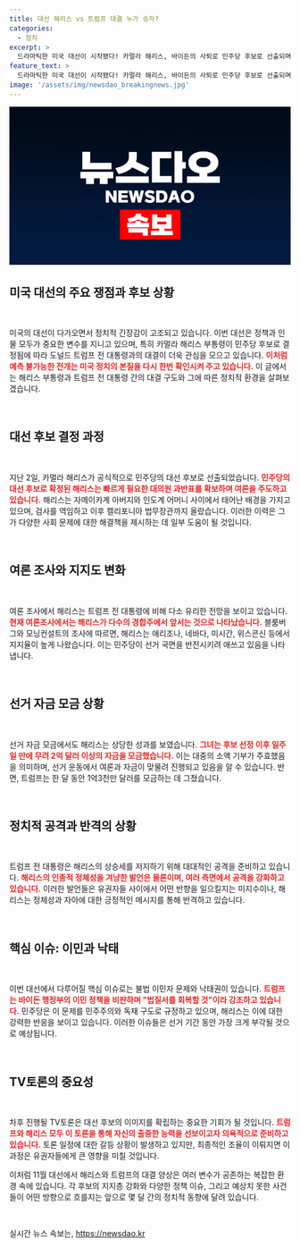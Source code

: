 ```yaml
---
title: 대선 해리스 vs 트럼프 대결 누가 승자?
categories:
  - 정치
excerpt: >
  드라마틱한 미국 대선이 시작됐다! 카멀라 해리스, 바이든의 사퇴로 민주당 후보로 선출되며 트럼프와 맞붙게 되는데, 후보 교체와 상승세가 예고하는 격돌의 향방은? 클릭해서 확인해보세요!
feature_text: >
  드라마틱한 미국 대선이 시작됐다! 카멀라 해리스, 바이든의 사퇴로 민주당 후보로 선출되며 트럼프와 맞붙게 되는데, 후보 교체와 상승세가 예고하는 격돌의 향방은? 클릭해서 확인해보세요!
image: '/assets/img/newsdao_breakingnews.jpg'
---
```


<p><img src="/assets/img/newsdao_breakingnews.jpg" alt="pcversion 속보" /></p>

<h2 data-ke-size="size26">미국 대선의 주요 쟁점과 후보 상황</h2>

<p data-ke-size="size16">&nbsp;</p>

<p>미국의 대선이 다가오면서 정치적 긴장감이 고조되고 있습니다. 이번 대선은 정책과 인물 모두가 중요한 변수를 지니고 있으며, 특히 카멀라 해리스 부통령이 민주당 후보로 결정됨에 따라 도널드 트럼프 전 대통령과의 대결이 더욱 관심을 모으고 있습니다. <b><span style="color: #ee2323;">이처럼 예측 불가능한 전개는 미국 정치의 본질을 다시 한번 확인시켜 주고 있습니다.</span></b> 이 글에서는 해리스 부통령과 트럼프 전 대통령 간의 대결 구도와 그에 따른 정치적 환경을 살펴보겠습니다.</p>

<p data-ke-size="size16">&nbsp;</p>

<h2 data-ke-size="size26">대선 후보 결정 과정</h2>

<p data-ke-size="size16">&nbsp;</p>

<p>지난 2일, 카멀라 해리스가 공식적으로 민주당의 대선 후보로 선출되었습니다. <b><span style="color: #ee2323;">민주당의 대선 후보로 확정된 해리스는 빠르게 필요한 대의원 과반표를 확보하며 여론을 주도하고 있습니다.</span></b> 해리스는 자메이카계 아버지와 인도계 어머니 사이에서 태어난 배경을 가지고 있으며, 검사를 역임하고 이후 캘리포니아 법무장관까지 올랐습니다. 이러한 이력은 그가 다양한 사회 문제에 대한 해결책을 제시하는 데 일부 도움이 될 것입니다.</p>

<p data-ke-size="size16">&nbsp;</p>

<h2 data-ke-size="size26">여론 조사와 지지도 변화</h2>

<p data-ke-size="size16">&nbsp;</p>

<p>여론 조사에서 해리스는 트럼프 전 대통령에 비해 다소 유리한 전망을 보이고 있습니다. <b><span style="color: #ee2323;">현재 여론조사에서는 해리스가 다수의 경합주에서 앞서는 것으로 나타났습니다.</span></b> 블룸버그와 모닝컨설트의 조사에 따르면, 해리스는 애리조나, 네바다, 미시간, 위스콘신 등에서 지지율이 높게 나왔습니다. 이는 민주당이 선거 국면을 반전시키려 애쓰고 있음을 나타냅니다.</p>

<p data-ke-size="size16">&nbsp;</p>

<h2 data-ke-size="size26">선거 자금 모금 상황</h2>

<p data-ke-size="size16">&nbsp;</p>

<p>선거 자금 모금에서도 해리스는 상당한 성과를 보였습니다. <b><span style="color: #ee2323;">그녀는 후보 선정 이후 일주일 만에 무려 2억 달러 이상의 자금을 모금했습니다.</span></b> 이는 대중의 소액 기부가 주효했음을 의미하며, 선거 운동에서 여론과 자금이 맞물려 진행되고 있음을 알 수 있습니다. 반면, 트럼프는 한 달 동안 1억3천만 달러를 모금하는 데 그쳤습니다.</p>

<p data-ke-size="size16">&nbsp;</p>

<h2 data-ke-size="size26">정치적 공격과 반격의 상황</h2>

<p data-ke-size="size16">&nbsp;</p>

<p>트럼프 전 대통령은 해리스의 상승세를 저지하기 위해 대대적인 공격을 준비하고 있습니다. <b><span style="color: #ee2323;">해리스의 인종적 정체성을 겨냥한 발언은 물론이며, 여러 측면에서 공격을 강화하고 있습니다.</span></b> 이러한 발언들은 유권자들 사이에서 어떤 반향을 일으킬지는 미지수이나, 해리스는 정체성과 자아에 대한 긍정적인 메시지를 통해 반격하고 있습니다.</p>

<p data-ke-size="size16">&nbsp;</p>

<h2 data-ke-size="size26">핵심 이슈: 이민과 낙태</h2>

<p data-ke-size="size16">&nbsp;</p>

<p>이번 대선에서 다루어질 핵심 이슈로는 불법 이민자 문제와 낙태권이 있습니다. <b><span style="color: #ee2323;">트럼프는 바이든 행정부의 이민 정책을 비판하며 "법질서를 회복할 것"이라 강조하고 있습니다.</span></b> 민주당은 이 문제를 민주주의와 독재 구도로 규정하고 있으며, 해리스는 이에 대한 강력한 반응을 보이고 있습니다. 이러한 이슈들은 선거 기간 동안 가장 크게 부각될 것으로 예상됩니다.</p>

<p data-ke-size="size16">&nbsp;</p>

<h2 data-ke-size="size26">TV토론의 중요성</h2>

<p data-ke-size="size16">&nbsp;</p>

<p>차후 진행될 TV토론은 대선 후보의 이미지를 확립하는 중요한 기회가 될 것입니다. <b><span style="color: #ee2323;">트럼프와 해리스 모두 이 토론을 통해 자신의 출중한 능력을 선보이고자 의욕적으로 준비하고 있습니다.</span></b> 토론 일정에 대한 갈등 상황이 발생하고 있지만, 최종적인 조율이 이뤄지면 이 과정은 유권자들에게 큰 영향을 미칠 것입니다.</p>

<p data-ke-size="size16"&nbsp;</p>

<p>이처럼 11월 대선에서 해리스와 트럼프의 대결 양상은 여러 변수가 공존하는 복잡한 환경 속에 있습니다. 각 후보의 지지층 강화와 다양한 정책 이슈, 그리고 예상치 못한 사건들이 어떤 방향으로 흐를지는 앞으로 몇 달 간의 정치적 동향에 달려 있습니다.</p>

<p data-ke-size="size16">&nbsp;</p>
실시간 뉴스 속보는, <a href="https://newsdao.kr" rel="dofollow">https://newsdao.kr</a>


